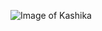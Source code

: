![Image of Kashika](https://drive.google.com/file/d/19I95OWsjUFgEkbneJOE8mP2dv8y8tJBe/view?usp=sharing)
